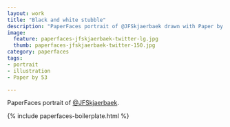 ```yaml
---
layout: work
title: "Black and white stubble"
description: "PaperFaces portrait of @JFSkjaerbaek drawn with Paper by 53 on an iPad."
image: 
  feature: paperfaces-jfskjaerbaek-twitter-lg.jpg
  thumb: paperfaces-jfskjaerbaek-twitter-150.jpg
category: paperfaces
tags: 
- portrait
- illustration
- Paper by 53

---
```


PaperFaces portrait of [@JFSkjaerbaek](http://twitter.com/JFSkjaerbaek).

{% include paperfaces-boilerplate.html %}